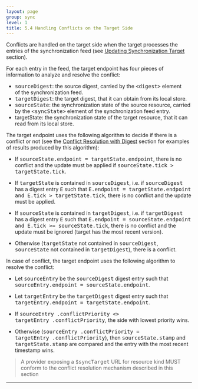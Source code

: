 ```yaml
---
layout: page
group: sync
level: 1
title: 5.4 Handling Conflicts on the Target Side
---
```


Conflicts are handled on the target side when the target processes the
entries of the synchronization feed (see [Updating Synchronization Target](../0503/ "5.3 Updating Synchronization Target") section).

For each entry in the feed, the target endpoint has four pieces of
information to analyze and resolve the conflict:

*   <tt>sourceDigest</tt>: the source digest, carried by
the&nbsp;<tt>&lt;digest&gt;</tt>&nbsp;element of&nbsp;the synchronization feed.
*   <tt>targetDigest</tt>: the target digest, that it can obtain from its local
store.
*   <tt>sourceState</tt>: the synchronization state of the source resource,
carried by the <tt>&lt;syncState&gt;</tt> element of the synchronization feed
entry.
*   targetState: the synchronization state of the target resource, that it can
read from its local store.

The target endpoint uses the following algorithm to decide if there is a
conflict or not (see the [Conflict Resolution with
Digest](../0206/ "2.6 Handling Conflicts with Digest") section for examples of results produced by this algorithm):

*   If <tt><tt><tt>sourceState</tt>.endpoint = targetState.endpoint</tt></tt>,
there is no conflict and&nbsp;the update&nbsp;must be applied&nbsp;if <tt>sourceState.tick &gt;
targetState.tick</tt>.
*   If <tt>targetState</tt> is contained in <tt>sourceDigest</tt>, i.e. if
<tt>sourceDigest</tt> has a digest entry <tt>E</tt> such that <tt>E.endpoint =
targetState.endpoint and E.tick &gt; targetState.tick</tt>, there is no
conflict and the update must be applied.
*   If <tt>sourceState</tt> is contained in <tt>targetDigest</tt>, i.e. if
<tt>targetDigest</tt> has a digest entry <tt>E</tt> such that <tt>E.endpoint =
sourceState.endpoint and E.tick &gt;= sourceState.tick</tt>, there is no
conflict and the update must be ignored (target has the most recent version).

*   Otherwise (<tt>targetState</tt> not contained in <tt>sourceDigest</tt>,
<tt>sourceState</tt> not contained in <tt>targetDigest</tt>), there is a
conflict.

In case of conflict, the target endpoint uses the following algorithm to
resolve the conflict:

*   Let&nbsp;<tt>sourceEntry</tt>&nbsp;be the <tt>sourceDigest</tt> digest entry such that
<tt>sourceEntry.endpoint = sourceState.endpoint</tt>.
*   Let&nbsp;<tt>targetEntry</tt> be the <tt>targetDigest</tt> digest entry such that
<tt>targetEntry.endpoint = targetState.endpoint</tt>.
*   If <tt><tt><tt>sourceEntry&nbsp;.conflictPriority </tt>&lt;&gt;
targetEntry&nbsp;.conflictPriority</tt></tt>, the side with lowest priority wins.

*   Otherwise (<tt>sourceEntry&nbsp;.conflictPriority&nbsp;=
targetEntry&nbsp;.conflictPriority</tt>), then <tt>sourceState.stamp</tt> and
<tt>targetState.stamp</tt> are compared and the entry with the most recent
timestamp wins.

<blockquote class="compliance">A provider exposing a <tt>$syncTarget</tt> URL for resource kind
MUST conform to the conflict resolution mechanism described in this section</blockquote>

* * *
